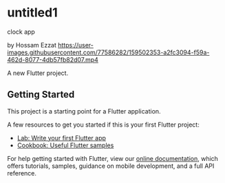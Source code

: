 # untitled1

clock app 

by Hossam Ezzat
https://user-images.githubusercontent.com/77586282/159502353-a2fc3094-f59a-462d-8077-4db57fb82d07.mp4

A new Flutter project.

## Getting Started

This project is a starting point for a Flutter application.

A few resources to get you started if this is your first Flutter project:

- [Lab: Write your first Flutter app](https://flutter.dev/docs/get-started/codelab)
- [Cookbook: Useful Flutter samples](https://flutter.dev/docs/cookbook)

For help getting started with Flutter, view our
[online documentation](https://flutter.dev/docs), which offers tutorials,
samples, guidance on mobile development, and a full API reference.
